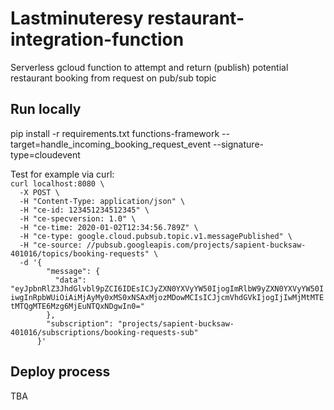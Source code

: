 <h1>Lastminuteresy restaurant-integration-function</h1>

<p>
Serverless gcloud function to attempt and return (publish) potential restaurant booking from request on pub/sub topic
</p>

<h2>Run locally</h2>
<p>
pip install -r requirements.txt
functions-framework --target=handle_incoming_booking_request_event --signature-type=cloudevent
</p>

<p>Test for example via curl:
<code>
curl localhost:8080 \
  -X POST \
  -H "Content-Type: application/json" \
  -H "ce-id: 123451234512345" \
  -H "ce-specversion: 1.0" \
  -H "ce-time: 2020-01-02T12:34:56.789Z" \
  -H "ce-type: google.cloud.pubsub.topic.v1.messagePublished" \
  -H "ce-source: //pubsub.googleapis.com/projects/sapient-bucksaw-401016/topics/booking-requests" \
  -d '{
        "message": {
          "data": "eyJpbnRlZ3JhdGlvbl9pZCI6IDEsICJyZXN0YXVyYW50IjogImRlbW9yZXN0YXVyYW50IiwgInRpbWUiOiAiMjAyMy0xMS0xNSAxMjozMDowMCIsICJjcmVhdGVkIjogIjIwMjMtMTEtMTQgMTE6Mzg6MjEuNTQxNDgwIn0="
        },
        "subscription": "projects/sapient-bucksaw-401016/subscriptions/booking-requests-sub"
      }'
</code>
</p>

<h2>Deploy process</h2>
TBA
<!-- <p>prerequisties: docker image for linux (see above) and gcloud auth / credentials configured</p>
<ul>
<li>push artifact (image) <br>
docker push europe-west1-docker.pkg.dev/${PROJECT_ID}/lastminuteresy/table-service:tag</li>
<li>(optional) credentials for cluster<br>
gcloud container clusters get-credentials hello-cluster --region europe-west1</li>
<li><strong>create deployment for new image</strong><br>
kubectl create deployment table-service --image=europe-west1-docker.pkg.dev/${PROJECT_ID}/lastminuteresy/table-service:tag</li>
<br>alternative rolling update only <br>
kubectl set image deployment/table-service table-service=europe-west1-docker.pkg.dev/${PROJECT_ID}/hello-repo/hello-app:new-tag
<li>set replicas (if needed)<br>
kubectl scale deployment table-service --replicas=3
<br>autoscaling (optional)<br>
kubectl autoscale deployment table-service --cpu-percent=80 --min=1 --max=5
<li>???</li>
<li>Profit</li>

</ul>
-->